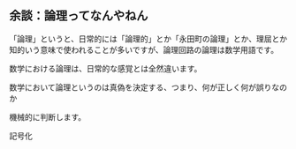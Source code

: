 ## 余談：論理ってなんやねん

「論理」というと、日常的には「論理的」とか「永田町の論理」とか、理屈とか知的いう意味で使われることが多いですが、論理回路の論理は数学用語です。

数学における論理は、日常的な感覚とは全然違います。

数学において論理というのは真偽を決定する、つまり、何が正しく何が誤りなのか

機械的に判断します。

記号化
